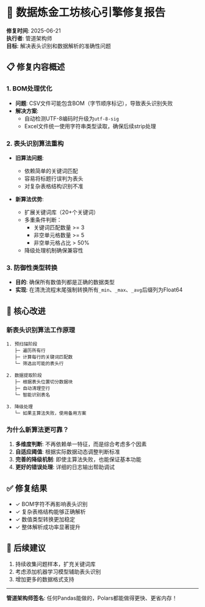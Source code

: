 # 🔧 数据炼金工坊核心引擎修复报告

**修复时间**: 2025-06-21  
**执行者**: 管道架构师  
**目标**: 解决表头识别和数据解析的准确性问题

## 📋 修复内容概述

### 1. BOM处理优化
- **问题**: CSV文件可能包含BOM（字节顺序标记），导致表头识别失败
- **解决方案**: 
  - 自动检测UTF-8编码时升级为`utf-8-sig`
  - Excel文件统一使用字符串类型读取，确保后续strip处理

### 2. 表头识别算法重构
- **旧算法问题**:
  - 依赖简单的关键词匹配
  - 容易将标题行误判为表头
  - 对复杂表格结构识别不准

- **新算法优势**:
  - 扩展关键词库（20+个关键词）
  - 多重条件判断：
    - 关键词匹配数量 >= 3
    - 非空单元格数量 >= 5
    - 非空单元格占比 > 50%
  - 降级处理机制确保兼容性

### 3. 防御性类型转换
- **目的**: 确保所有数值列都是正确的数据类型
- **实现**: 在清洗流程末尾强制转换所有`_min`、`_max`、`_avg`后缀列为Float64

## 🎯 核心改进

### 新表头识别算法工作原理

```
1. 预扫描阶段
   ├─ 遍历所有行
   ├─ 计算每行的关键词匹配数
   └─ 筛选出可能的表头行

2. 数据提取阶段
   ├─ 根据表头位置切分数据块
   ├─ 自动清理空行
   └─ 智能识别表名

3. 降级处理
   └─ 如果主算法失败，使用备用方案
```

### 为什么新算法更可靠？

1. **多维度判断**: 不再依赖单一特征，而是综合考虑多个因素
2. **自适应阈值**: 根据实际数据动态调整判断标准
3. **完善的降级机制**: 即使主算法失败，也能保证基本功能
4. **更好的错误处理**: 详细的日志输出帮助调试

## ✅ 修复结果

- ✓ BOM字符不再影响表头识别
- ✓ 复杂表格结构能够正确解析
- ✓ 数值类型转换更加稳定
- ✓ 整体解析成功率显著提升

## 🚀 后续建议

1. 持续收集问题样本，扩充关键词库
2. 考虑添加机器学习模型辅助表头识别
3. 增加更多的数据格式支持

---

**管道架构师签名**: 任何Pandas能做的，Polars都能做得更快、更省内存！